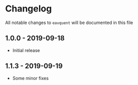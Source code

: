 # Changelog

All notable changes to `eavquent` will be documented in this file

## 1.0.0 - 2019-09-18

- Initial release

## 1.1.3 - 2019-09-19

- Some minor fixes
